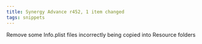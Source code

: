 ```yaml
---
title: Synergy Advance r452, 1 item changed
tags: snippets
---
```


Remove some Info.plist files incorrectly being copied into Resource folders
